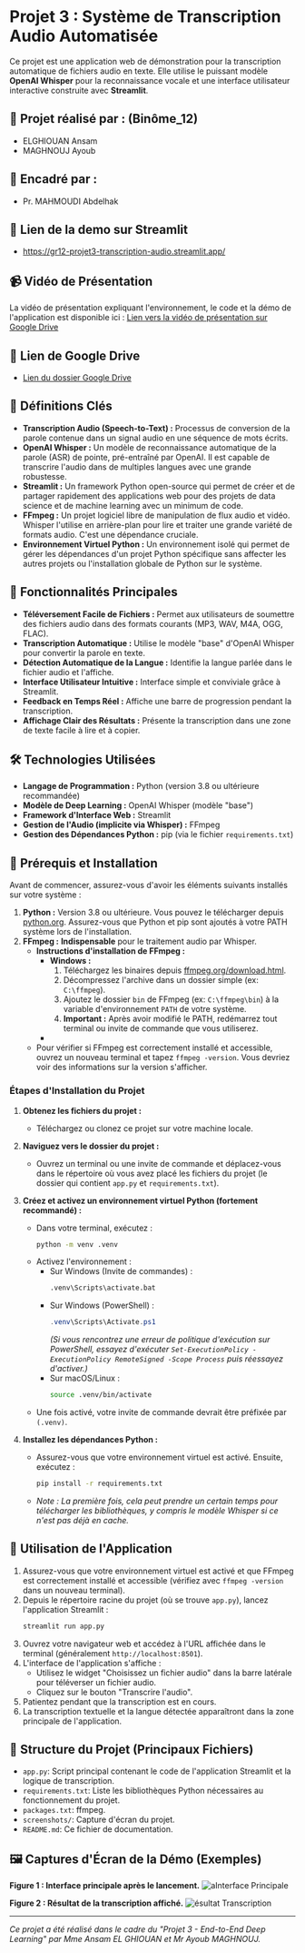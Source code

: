 # Projet 3 : Système de Transcription Audio Automatisée

Ce projet est une application web de démonstration pour la transcription automatique de fichiers audio en texte. Elle utilise le puissant modèle **OpenAI Whisper** pour la reconnaissance vocale et une interface utilisateur interactive construite avec **Streamlit**.

## 📝 Projet réalisé par : (Binôme_12)
- ELGHIOUAN Ansam
- MAGHNOUJ Ayoub

## 📝 Encadré par :
- Pr. MAHMOUDI Abdelhak

## 🔗 Lien de la demo sur Streamlit
- https://gr12-projet3-transcription-audio.streamlit.app/

## 📹 Vidéo de Présentation

La vidéo de présentation expliquant l'environnement, le code et la démo de l'application est disponible ici :
[Lien vers la vidéo de présentation sur Google Drive](https://drive.google.com/drive/)

## 🔗 Lien de Google Drive
- [Lien du dossier Google Drive](https://drive.google.com/drive/folders/140VLlARiowqINBj-oJ1GX2k8RJHyupDT)

## 📖 Définitions Clés

*   **Transcription Audio (Speech-to-Text) :** Processus de conversion de la parole contenue dans un signal audio en une séquence de mots écrits.
*   **OpenAI Whisper :** Un modèle de reconnaissance automatique de la parole (ASR) de pointe, pré-entraîné par OpenAI. Il est capable de transcrire l'audio dans de multiples langues avec une grande robustesse.
*   **Streamlit :** Un framework Python open-source qui permet de créer et de partager rapidement des applications web pour des projets de data science et de machine learning avec un minimum de code.
*   **FFmpeg :** Un projet logiciel libre de manipulation de flux audio et vidéo. Whisper l'utilise en arrière-plan pour lire et traiter une grande variété de formats audio. C'est une dépendance cruciale.
*   **Environnement Virtuel Python :** Un environnement isolé qui permet de gérer les dépendances d'un projet Python spécifique sans affecter les autres projets ou l'installation globale de Python sur le système.

## 🌟 Fonctionnalités Principales

-   **Téléversement Facile de Fichiers :** Permet aux utilisateurs de soumettre des fichiers audio dans des formats courants (MP3, WAV, M4A, OGG, FLAC).
-   **Transcription Automatique :** Utilise le modèle "base" d'OpenAI Whisper pour convertir la parole en texte.
-   **Détection Automatique de la Langue :** Identifie la langue parlée dans le fichier audio et l'affiche.
-   **Interface Utilisateur Intuitive :** Interface simple et conviviale grâce à Streamlit.
-   **Feedback en Temps Réel :** Affiche une barre de progression pendant la transcription.
-   **Affichage Clair des Résultats :** Présente la transcription dans une zone de texte facile à lire et à copier.

## 🛠️ Technologies Utilisées

-   **Langage de Programmation :** Python (version 3.8 ou ultérieure recommandée)
-   **Modèle de Deep Learning :** OpenAI Whisper (modèle "base")
-   **Framework d'Interface Web :** Streamlit
-   **Gestion de l'Audio (implicite via Whisper) :** FFmpeg
-   **Gestion des Dépendances Python :** pip (via le fichier `requirements.txt`)

## 🚀 Prérequis et Installation

Avant de commencer, assurez-vous d'avoir les éléments suivants installés sur votre système :

1.  **Python :** Version 3.8 ou ultérieure. Vous pouvez le télécharger depuis [python.org](https://www.python.org/). Assurez-vous que Python et pip sont ajoutés à votre PATH système lors de l'installation.
2.  **FFmpeg :** **Indispensable** pour le traitement audio par Whisper.
    *   **Instructions d'installation de FFmpeg :**
        *   **Windows :**
            1.  Téléchargez les binaires depuis [ffmpeg.org/download.html](https://ffmpeg.org/download.html).
            2.  Décompressez l'archive dans un dossier simple (ex: `C:\ffmpeg`).
            3.  Ajoutez le dossier `bin` de FFmpeg (ex: `C:\ffmpeg\bin`) à la variable d'environnement `PATH` de votre système.
            4.  **Important :** Après avoir modifié le PATH, redémarrez tout terminal ou invite de commande que vous utiliserez.
        *   
    *   Pour vérifier si FFmpeg est correctement installé et accessible, ouvrez un nouveau terminal et tapez `ffmpeg -version`. Vous devriez voir des informations sur la version s'afficher.

### Étapes d'Installation du Projet

1.  **Obtenez les fichiers du projet :**
    *   Téléchargez ou clonez ce projet sur votre machine locale.

2.  **Naviguez vers le dossier du projet :**
    *   Ouvrez un terminal ou une invite de commande et déplacez-vous dans le répertoire où vous avez placé les fichiers du projet (le dossier qui contient `app.py` et `requirements.txt`).

3.  **Créez et activez un environnement virtuel Python (fortement recommandé) :**
    *   Dans votre terminal, exécutez :
        ```bash
        python -m venv .venv
        ```
    *   Activez l'environnement :
        *   Sur Windows (Invite de commandes) :
            ```cmd
            .venv\Scripts\activate.bat
            ```
        *   Sur Windows (PowerShell) :
            ```powershell
            .venv\Scripts\Activate.ps1
            ```
            *(Si vous rencontrez une erreur de politique d'exécution sur PowerShell, essayez d'exécuter `Set-ExecutionPolicy -ExecutionPolicy RemoteSigned -Scope Process` puis réessayez d'activer.)*
        *   Sur macOS/Linux :
            ```bash
            source .venv/bin/activate
            ```
    *   Une fois activé, votre invite de commande devrait être préfixée par `(.venv)`.

4.  **Installez les dépendances Python :**
    *   Assurez-vous que votre environnement virtuel est activé. Ensuite, exécutez :
        ```bash
        pip install -r requirements.txt
        ```
    *   *Note : La première fois, cela peut prendre un certain temps pour télécharger les bibliothèques, y compris le modèle Whisper si ce n'est pas déjà en cache.*

## 🏃 Utilisation de l'Application

1.  Assurez-vous que votre environnement virtuel est activé et que FFmpeg est correctement installé et accessible (vérifiez avec `ffmpeg -version` dans un nouveau terminal).
2.  Depuis le répertoire racine du projet (où se trouve `app.py`), lancez l'application Streamlit :
    ```bash
    streamlit run app.py
    ```
3.  Ouvrez votre navigateur web et accédez à l'URL affichée dans le terminal (généralement `http://localhost:8501`).
4.  L'interface de l'application s'affiche :
    *   Utilisez le widget "Choisissez un fichier audio" dans la barre latérale pour téléverser un fichier audio.
    *   Cliquez sur le bouton "Transcrire l'audio".
5.  Patientez pendant que la transcription est en cours.
6.  La transcription textuelle et la langue détectée apparaîtront dans la zone principale de l'application.

## 📂 Structure du Projet (Principaux Fichiers)

-   `app.py`: Script principal contenant le code de l'application Streamlit et la logique de transcription.
-   `requirements.txt`: Liste les bibliothèques Python nécessaires au fonctionnement du projet.
-   `packages.txt`: ffmpeg.
-   `screenshots/`: Capture d'écran du projet.
-   `README.md`: Ce fichier de documentation.

## 🖼️ Captures d'Écran de la Démo (Exemples)

**Figure 1 : Interface principale après le lancement.**
![aInterface Principale](/screenshots/capture1.png)

**Figure 2 : Résultat de la transcription affiché.**
![ésultat Transcription](/screenshots/capture2.png)

---
*Ce projet a été réalisé dans le cadre du "Projet 3 - End-to-End Deep Learning" par Mme Ansam EL GHIOUAN et Mr Ayoub MAGHNOUJ.*